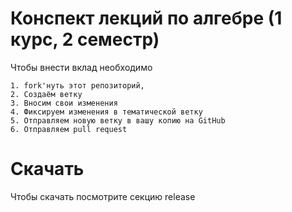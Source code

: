 # Конспект лекций по алгебре (1 курс, 2 семестр)

  Чтобы внести вклад необходимо 
  
    1. fork'нуть этот репозиторий, 
    2. Создаём ветку
    3. Вносим свои изменения
    4. Фиксируем изменения в тематической ветку
    5. Отправляем новую ветку в вашу копию на GitHub
    6. Отправляем pull request 

 # Скачать
  Чтобы скачать посмотрите секцию release
